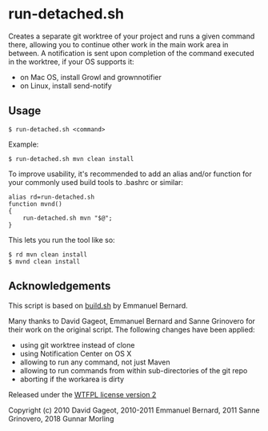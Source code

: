 # run-detached.sh

Creates a separate git worktree of your project and runs a given command there,
allowing you to continue other work in the main work area in between.
A notification is sent upon completion of the command executed in the worktree,
if your OS supports it:

* on Mac OS, install Growl and grownnotifier
* on Linux, install send-notify

## Usage

    $ run-detached.sh <command>

Example:

    $ run-detached.sh mvn clean install

To improve usability, it's recommended to add an alias and/or function for your
commonly used build tools to .bashrc or similar:


    alias rd=run-detached.sh
    function mvnd()
    {
        run-detached.sh mvn "$@";
    }

This lets you run the tool like so:

    $ rd mvn clean install
    $ mvnd clean install

## Acknowledgements

This script is based on [build.sh](https://gist.github.com/emmanuelbernard/787631) by Emmanuel Bernard.

Many thanks to David Gageot, Emmanuel Bernard and Sanne Grinovero for their work on the
original script. The following changes have been applied:

* using git worktree instead of clone
* using Notification Center on OS X
* allowing to run any command, not just Maven
* allowing to run commands from within sub-directories of the git repo
* aborting if the workarea is dirty

Released under the [WTFPL license version 2](http://sam.zoy.org/wtfpl/)

Copyright (c) 2010 David Gageot, 2010-2011 Emmanuel Bernard, 2011 Sanne Grinovero, 2018 Gunnar Morling
